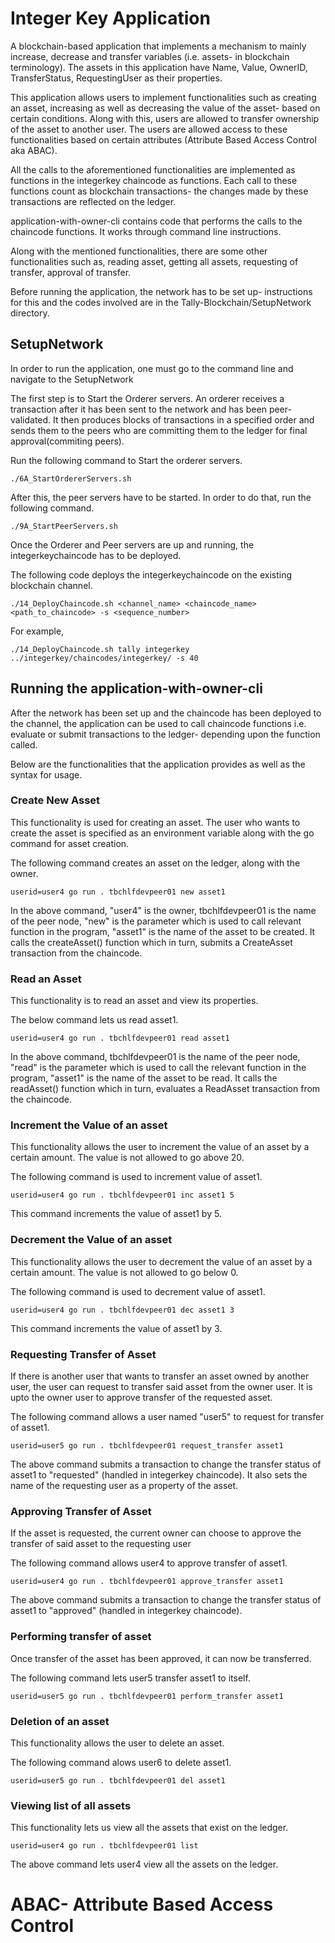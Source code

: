 # Integer Key Application

A blockchain-based application that implements a mechanism to mainly increase, decrease and transfer variables (i.e. assets- in blockchain terminology). 
The assets in this application have Name, Value, OwnerID, TransferStatus, RequestingUser as their properties.

This application allows users to implement functionalities such as creating an asset, increasing as well as decreasing the value of the asset- based on certain conditions. 
Along with this, users are allowed to transfer ownership of the asset to another user. The users are allowed access to these functionalities based on certain attributes (Attribute Based Access Control aka ABAC).

All the calls to the aforementioned functionalities are implemented as functions in the integerkey chaincode as functions. 
Each call to these functions count as blockchain transactions- the changes made by these transactions are reflected on the ledger.

application-with-owner-cli contains code that performs the calls to the chaincode functions. It works through command line instructions.

Along with the mentioned functionalities, there are some other functionalities such as, reading asset, getting all assets, requesting of transfer, approval of transfer. 

Before running the application, the network has to be set up- instructions for this and the codes involved are in the Tally-Blockchain/SetupNetwork directory.

## SetupNetwork

In order to run the application, one must go to the command line and navigate to the SetupNetwork 

The first step is to Start the Orderer servers. 
An orderer receives a transaction after it has been sent to the network and has been peer-validated. 
It then produces blocks of transactions in a specified order and sends them to the peers who are committing them to the ledger for final approval(commiting peers).

Run the following command to Start the orderer servers.

`./6A_StartOrdererServers.sh`

After this, the peer servers have to be started. In order to do that, run the following command.

`./9A_StartPeerServers.sh`

Once the Orderer and Peer servers are up and running, the integerkeychaincode has to be deployed.

The following code deploys the integerkeychaincode on the existing blockchain channel.

`./14_DeployChaincode.sh <channel_name> <chaincode_name> <path_to_chaincode> -s <sequence_number>`

For example,

`./14_DeployChaincode.sh tally integerkey ../integerkey/chaincodes/integerkey/ -s 40`


## Running the application-with-owner-cli

After the network has been set up and the chaincode has been deployed to the channel, the application can be used to call chaincode functions i.e. evaluate or submit transactions to the ledger- depending upon the function called.

Below are the functionalities that the application provides as well as the syntax for usage.

### Create New Asset

This functionality is used for creating an asset. The user who wants to create the asset is specified as an environment variable along with the go command for asset creation.

The following command creates an asset on the ledger, along with the owner. 

```userid=user4 go run . tbchlfdevpeer01 new asset1```

In the above command, "user4" is the owner, tbchlfdevpeer01 is the name of the peer node, "new" is the parameter which is used to call relevant function in the program, "asset1" is the name of the asset to be created. It calls the createAsset() function which in turn, submits a CreateAsset transaction from the chaincode.

### Read an Asset

This functionality is to read an asset and view its properties.

The below command lets us read asset1.

``` userid=user4 go run . tbchlfdevpeer01 read asset1 ```

In the above command, tbchlfdevpeer01 is the name of the peer node, "read" is the parameter which is used to call the relevant function in the program, "asset1" is the name of the asset to be read. It calls the readAsset() function which in turn, evaluates a ReadAsset transaction from the chaincode.

### Increment the Value of an asset

This functionality allows the user to increment the value of an asset by a certain amount. The value is not allowed to go above 20.

The following command is used to increment value of asset1.

```userid=user4 go run . tbchlfdevpeer01 inc asset1 5```

This command increments the value of asset1 by 5.

### Decrement the Value of an asset

This functionality allows the user to decrement the value of an asset by a certain amount. The value is not allowed to go below 0.

The following command is used to decrement value of asset1.

```userid=user4 go run . tbchlfdevpeer01 dec asset1 3```

This command increments the value of asset1 by 3.

### Requesting Transfer of Asset

If there is another user that wants to transfer an asset owned by another user, the user can request to transfer said asset from the owner user. It is upto the owner user to approve transfer of the requested asset.

The following command allows a user named "user5" to request for transfer of asset1.

```userid=user5 go run . tbchlfdevpeer01 request_transfer asset1```

The above command submits a transaction to change the transfer status of asset1 to "requested" (handled in integerkey chaincode). It also sets the name of the requesting user as a property of the asset.

### Approving Transfer of Asset

If the asset is requested, the current owner can choose to approve the transfer of said asset to the requesting user

The following command allows user4 to approve transfer of asset1.

```userid=user4 go run . tbchlfdevpeer01 approve_transfer asset1```

The above command submits a transaction to change the transfer status of asset1 to "approved" (handled in integerkey chaincode).

### Performing transfer of asset

Once transfer of the asset has been approved, it can now be transferred. 

The following command lets user5 transfer asset1 to itself.

```userid=user5 go run . tbchlfdevpeer01 perform_transfer asset1```


### Deletion of an asset

This functionality allows the user to delete an asset. 

The following command alows user6 to delete asset1.

```userid=user5 go run . tbchlfdevpeer01 del asset1```

### Viewing list of all assets

This functionality lets us view all the assets that exist on the ledger.

```userid=user4 go run . tbchlfdevpeer01 list```

The above command lets user4 view all the assets on the ledger.


# ABAC- Attribute Based Access Control
